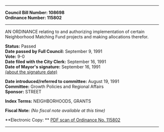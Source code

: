 * * * * *  
  
**Council Bill Number: [](#h0)[](#h2)108698**   
**Ordinance Number: 115802**  
  
* * * * *  
  
AN ORDINANCE relating to and authorizing implementation of certain Neighborhood Matching Fund projects and making allocations therefor.  
  
**Status:** Passed   
**Date passed by Full Council:** September 9, 1991   
**Vote:** 9-0   
**Date filed with the City Clerk:** September 16, 1991   
**Date of Mayor's signature:** September 16, 1991   
[(about the signature date)](/~public/approvaldate.htm)   
  
  
**Date introduced/referred to committee:** August 19, 1991   
**Committee:** Growth Policies and Regional Affairs   
**Sponsor:** STREET   
  
**Index Terms:** NEIGHBORHOODS, GRANTS  
  
**Fiscal Note:** *(No fiscal note available at this time)*  
  
**Electronic Copy: ** [PDF scan of Ordinance No. 115802](/~archives/Ordinances/Ord_115802.pdf)  
  
* * * * *  
